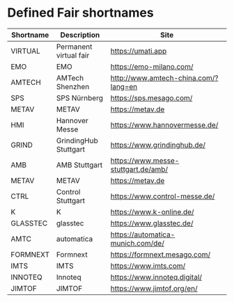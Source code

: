 # Defined Fair shortnames

| Shortname | Description            | Site |
|-----------|------------------------|------|
| VIRTUAL   | Permanent virtual fair | <https://umati.app>                       |
| EMO       | EMO                    | <https://emo-milano.com/>                 |
| AMTECH    | AMTech Shenzhen        | <http://www.amtech-china.com/?lang=en>    |
| SPS       | SPS Nürnberg           | <https://sps.mesago.com/>                 |
| METAV     | METAV                  | <https://metav.de>                        |
| HMI       | Hannover Messe         | <https://www.hannovermesse.de/>           |
| GRIND     | GrindingHub Stuttgart  | <https://www.grindinghub.de/>             |
| AMB       | AMB Stuttgart          | <https://www.messe-stuttgart.de/amb/>     |
| METAV     | METAV                  | <https://metav.de>                        |
| CTRL      | Control Stuttgart      | <https://www.control-messe.de/>           |
| K         | K                      | <https://www.k-online.de/>                |
| GLASSTEC  | glasstec               | <https://www.glasstec.de/>                |
| AMTC      | automatica             | <https://automatica-munich.com/de/>       |
| FORMNEXT  | Formnext               | <https://formnext.mesago.com/>            |
| IMTS      | IMTS                   | <https://www.imts.com/>                   |
| INNOTEQ   | Innoteq                | <https://www.innoteq.digital/>            |
| JIMTOF    | JIMTOF                 |  <https://www.jimtof.org/en/>             |
